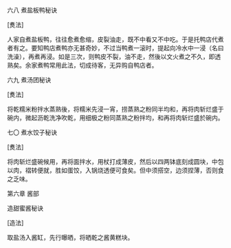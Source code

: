 六八 煮盐板鸭秘诀

[煑法]

人家自煮盐板鸭，往往愈煮愈缩，皮裂油走，既不中看又不中吃。于是托鸭店代煮者有之。要知鸭店煮鸭亦无甚奇妙，不过当鸭煮一滚时，提起向冷水中一浸（名曰洗澡），再煮再浸。如是三次，则鸭皮不裂，油不走，然後以文火煮之不久，即透熟矣。余家煮鸭常用此法，切成待客，无异购自鸭店者。

六九 煮汤团秘诀

[煑法]

将乾糯米粉拌水蒸熟後，将糯米先浸一宵，捞蒸熟之粉同半均和，再将肉斩烂盛于碗内，微起沥乾洗净吹乾，用细极之粉同蒸熟之粉拌均，和再将肉斩烂盛於碗内。

七〇 煮水饺子秘诀

[煑法]

将肉斩烂盛碗候用，再将面拌水，用杖打成薄皮，然后以四两钵底刻成圆块，中包以肉，褶转便就，胜如蛋饺，入锅烧透便可食矣。但中须搭空，边须捏薄，否则食之乏味。

第六章 酱部

造甜蜜酱秘诀

[造法]

取盐汤入酱缸，先行曝晒，将晒乾之酱黄糕块。